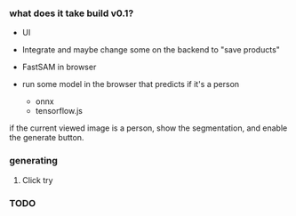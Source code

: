 ### what does it take build v0.1?

- UI
- Integrate and maybe change some on the backend to "save products"
- FastSAM in browser

- run some model in the browser that predicts if it's a person
  - onnx
  - tensorflow.js

if the current viewed image is a person, show the segmentation, and enable the generate button.

### generating

1. Click try

### TODO
